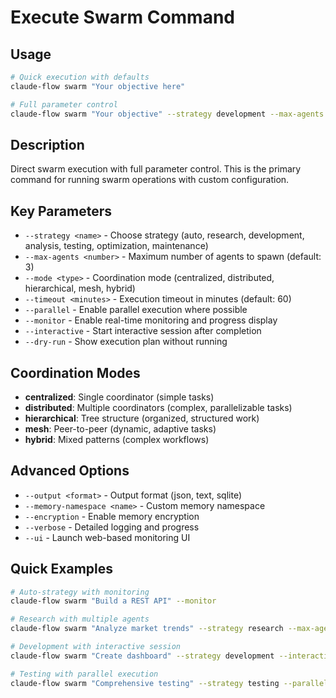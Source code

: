 # Execute Swarm Command

## Usage
```bash
# Quick execution with defaults
claude-flow swarm "Your objective here"

# Full parameter control
claude-flow swarm "Your objective" --strategy development --max-agents 8 --mode hierarchical --timeout 120
```

## Description
Direct swarm execution with full parameter control. This is the primary command for running swarm operations with custom configuration.

## Key Parameters
- `--strategy <name>` - Choose strategy (auto, research, development, analysis, testing, optimization, maintenance)
- `--max-agents <number>` - Maximum number of agents to spawn (default: 3)
- `--mode <type>` - Coordination mode (centralized, distributed, hierarchical, mesh, hybrid)
- `--timeout <minutes>` - Execution timeout in minutes (default: 60)
- `--parallel` - Enable parallel execution where possible
- `--monitor` - Enable real-time monitoring and progress display
- `--interactive` - Start interactive session after completion
- `--dry-run` - Show execution plan without running

## Coordination Modes
- **centralized**: Single coordinator (simple tasks)
- **distributed**: Multiple coordinators (complex, parallelizable tasks)  
- **hierarchical**: Tree structure (organized, structured work)
- **mesh**: Peer-to-peer (dynamic, adaptive tasks)
- **hybrid**: Mixed patterns (complex workflows)

## Advanced Options
- `--output <format>` - Output format (json, text, sqlite)
- `--memory-namespace <name>` - Custom memory namespace
- `--encryption` - Enable memory encryption
- `--verbose` - Detailed logging and progress
- `--ui` - Launch web-based monitoring UI

## Quick Examples
```bash
# Auto-strategy with monitoring
claude-flow swarm "Build a REST API" --monitor

# Research with multiple agents
claude-flow swarm "Analyze market trends" --strategy research --max-agents 6

# Development with interactive session
claude-flow swarm "Create dashboard" --strategy development --interactive

# Testing with parallel execution  
claude-flow swarm "Comprehensive testing" --strategy testing --parallel
``` 